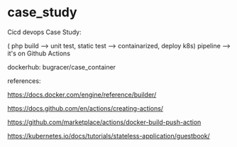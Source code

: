 # case_study
Cicd devops Case Study:

( php build --> unit test, static test --> containarized, deploy k8s) pipeline --> it's on Github Actions 

dockerhub: 
bugracer/case_container

references: 

https://docs.docker.com/engine/reference/builder/

https://docs.github.com/en/actions/creating-actions/

https://github.com/marketplace/actions/docker-build-push-action

https://kubernetes.io/docs/tutorials/stateless-application/guestbook/
